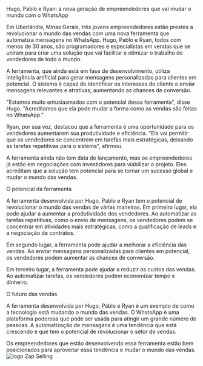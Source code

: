 Hugo, Pablo e Ryan: a nova geração de empreendedores que vai mudar o mundo com o WhatsApp

Em Uberlândia, Minas Gerais, três jovens empreendedores estão prestes a revolucionar o mundo das vendas com uma nova ferramenta que automatiza mensagens no WhatsApp. Hugo, Pablo e Ryan, todos com menos de 30 anos, são programadores e especialistas em vendas que se uniram para criar uma solução que vai facilitar e otimizar o trabalho de vendedores de todo o mundo.

A ferramenta, que ainda está em fase de desenvolvimento, utiliza inteligência artificial para gerar mensagens personalizadas para clientes em potencial. O sistema é capaz de identificar os interesses do cliente e enviar mensagens relevantes e atrativas, aumentando as chances de conversão.

"Estamos muito entusiasmados com o potencial dessa ferramenta", disse Hugo. "Acreditamos que ela pode mudar a forma como as vendas são feitas no WhatsApp."

Ryan, por sua vez, destacou que a ferramenta é uma oportunidade para os vendedores aumentarem sua produtividade e eficiência. "Ela vai permitir que os vendedores se concentrem em tarefas mais estratégicas, deixando as tarefas repetitivas para o sistema", afirmou.

A ferramenta ainda não tem data de lançamento, mas os empreendedores já estão em negociações com investidores para viabilizar o projeto. Eles acreditam que a solução tem potencial para se tornar um sucesso global e mudar o mundo das vendas.

O potencial da ferramenta

A ferramenta desenvolvida por Hugo, Pablo e Ryan tem o potencial de revolucionar o mundo das vendas de várias maneiras. Em primeiro lugar, ela pode ajudar a aumentar a produtividade dos vendedores. Ao automatizar as tarefas repetitivas, como o envio de mensagens, os vendedores podem se concentrar em atividades mais estratégicas, como a qualificação de leads e a negociação de contratos.

Em segundo lugar, a ferramenta pode ajudar a melhorar a eficiência das vendas. Ao enviar mensagens personalizadas para clientes em potencial, os vendedores podem aumentar as chances de conversão.

Em terceiro lugar, a ferramenta pode ajudar a reduzir os custos das vendas. Ao automatizar tarefas, os vendedores podem economizar tempo e dinheiro.

O futuro das vendas

A ferramenta desenvolvida por Hugo, Pablo e Ryan é um exemplo de como a tecnologia está mudando o mundo das vendas. O WhatsApp é uma plataforma poderosa que pode ser usada para atingir um grande número de pessoas. A automatização de mensagens é uma tendência que está crescendo e que tem o potencial de revolucionar o setor de vendas.

Os empreendedores que estão desenvolvendo essa ferramenta estão bem posicionados para aproveitar essa tendência e mudar o mundo das vendas.
![logo Zap Selling](https://github.com/Pablo-Kennediy/Zap-Selling/assets/98966014/8ae3cfe0-acf1-4599-a5fe-777bcfefd9f1)
